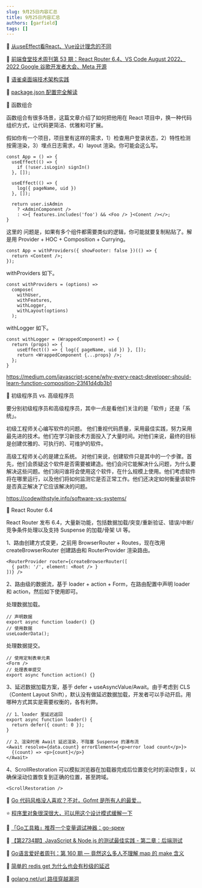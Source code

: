 ```yaml
---
slug: 9月25日内容汇总
title: 9月25日内容汇总
authors: [garfield]
tags: []
---
```


📒 [从useEffect看React、Vue设计理念的不同](https://mp.weixin.qq.com/s/jHBbKUmF6Ka9nQwr5kqOAQ)

📒 [前端食堂技术周刊第 53 期：React Router 6.4、VS Code August 2022、2022 Google 谷歌开发者大会、Meta 开源](https://juejin.cn/post/7145061375994724389)

📒 [语雀桌面端技术架构实践](https://mp.weixin.qq.com/s/Up9rUP6BW2BVCrksi52GDw)

📒 [package.json 配置完全解读](https://mp.weixin.qq.com/s/vg1hZo8lwIyhkoLSJ80uqg)

📒 函数组合

函数组合有很多场景，这篇文章介绍了如何把他用在 React 项目中，换一种代码组织方式，让代码更简洁、优雅和可扩展。

假如你有一个项目，项目里有这样的需求，1）检查用户登录状态，2）特性检测按需渲染，3）埋点日志需求，4）layout 渲染。你可能会这么写。

```tsx
const App = () => {
  useEffect(() => {
    if (!user.isLogin) signIn() 
  }, []);

  useEffect(() => {
    log({ pageName, uid })
  }, []);

  return user.isAdmin
    ? <AdminComponent />
    : <>{ features.includes('foo') && <Foo /> }<Conent /></>;
}
```

这里的 问题是，如果有多个组件都需要类似的逻辑，你可能就要复制粘贴了。解是用 Provider + HOC + Composition + Currying。

```tsx
const App = withProviders({ showFooter: false })(() => {
  return <Content />;
});
```

withProviders 如下。

```tsx
const withProviders = (options) =>
  compose(
    withUser,
    withFeatures,
    withLogger,
    withLayout(options)
  );
```

withLogger 如下。

```tsx
const withLogger = (WrappedComponent) => {
  return (props) => {
    useEffect(() => { log({ pageName, uid }) }, []);
    return <WrappedComponent {...props} />;
  };
}
```

https://medium.com/javascript-scene/why-every-react-developer-should-learn-function-composition-23f41d4db3b1

📒 初级程序员 vs. 高级程序员

要分别初级程序员和高级程序员，其中一点是看他们关注的是「软件」还是「系统」。

初级工程师关心编写软件的问题。 他们重视代码质量，采用最佳实践，努力采用最先进的技术。他们在学习新技术方面投入了大量时间。对他们来说，最终的目标是创建优雅的、可执行的、可维护的软件。

高级工程师关心的是建立系统。 对他们来说，创建软件只是其中的一个步骤。首先，他们会质疑这个软件是否需要被建造。他们会问它能解决什么问题，为什么要解决这些问题。他们询问谁将会使用这个软件，在什么规模上使用。他们考虑软件将在哪里运行，以及他们将如何监测它是否正常工作。他们还决定如何衡量该软件是否真正解决了它应该解决的问题。

https://codewithstyle.info/software-vs-systems/

📒 React Router 6.4

React Router 发布 6.4，大量新功能，包括数据加载/突变/重新验证、错误/中断/竞争条件处理以及支持 Suspense 的加载/骨架 UI 等。

1、路由创建方式变更，之前用 BrowserRouter + Routes，现在改用 createBrowserRouter 创建路由和 RouterProvider 渲染路由。

```tsx
<RouterProvider router={createBrowserRouter([
  { path: '/', element: <Root /> }
])} />
```

2、路由级的数据流，基于 loader + action + Form，在路由配置中声明 loader 和 action，然后如下使用即可。

处理数据加载。

```tsx
// 声明数据
export async function loader() {}
// 使用数据
useLoaderData();
```

处理数据提交。

```tsx
// 使用定制表单元素
<Form />
// 处理表单提交
export async function action() {}
```

3、延迟数据加载方案，基于 defer + useAsyncValue/Await。由于考虑到 CLS（Content Layout Shift），默认没有做延迟数据加载，开发者可以手动开启。用哪种方式其实是需要权衡的，各有利弊。

```tsx
// 1、loader 里延迟返回
export async function loader() {
  return defer({ count: 0 });
}

// 2、渲染时用 Await 延迟渲染，不阻塞 Suspense 的瀑布流
<Await resolve={data.count} errorElement={<p>error load count</p>}>
  {(count) => <p>{count}</p>}
</Await>
```

4、ScrollRestoration 可以模拟浏览器在加载器完成后位置变化时的滚动恢复，以确保滚动位置恢复到正确的位置，甚至跨域。

```tsx
<ScrollRestoration />
```

📒 [Go 代码风格没人喜欢？不对，Gofmt 是所有人的最爱...](https://mp.weixin.qq.com/s/XqFh2K3KXVu-845MPmKrTg)

⭐️ [程序里对象很深很大，可以用这个设计模式缓解一下](https://mp.weixin.qq.com/s/MgOyG99mUvOTlsxQVQZGUw)

📒 [「Go工具箱」推荐一个变量调试神器：go-spew](https://mp.weixin.qq.com/s/kd-8GT5zDU1OrqncPyD1cw)

📒 [【第2734期】JavaScript & Node.js 的测试最佳实践 - 第二章：后端测试](https://mp.weixin.qq.com/s/2OYeWCCCkJWR4eIedU9s7Q)

📒 [Go语言爱好者周刊：第 160 期 — 竟然这么多人不理解 map 的 make 含义](https://mp.weixin.qq.com/s/wcuW0wsJ00La_3Q1dgDLqw)

📒 [简单的 redis get 为什么也会有秒级的延迟](https://mp.weixin.qq.com/s/3XEYWsK1TcvYvMYDzbMETA)

📒 [golang net/url 路径穿越漏洞](https://mp.weixin.qq.com/s/LZVYsjY5Wbg5m4JhOjtfoQ)
